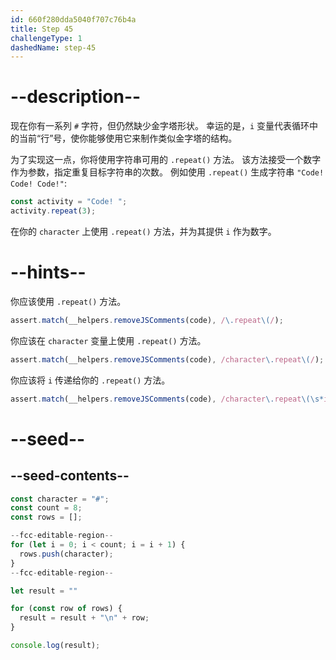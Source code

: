 ```yaml
---
id: 660f280dda5040f707c76b4a
title: Step 45
challengeType: 1
dashedName: step-45
---
```


# --description--

现在你有一系列 `#` 字符，但仍然缺少金字塔形状。 幸运的是，`i` 变量代表循环中的当前“行”号，使你能够使用它来制作类似金字塔的结构。

为了实现这一点，你将使用字符串可用的 `.repeat()` 方法。 该方法接受一个数字作为参数，指定重复目标字符串的次数。 例如使用 `.repeat()` 生成字符串 `"Code! Code! Code!"`:

```js
const activity = "Code! ";
activity.repeat(3);
```

在你的 `character` 上使用 `.repeat()` 方法，并为其提供 `i` 作为数字。

# --hints--

你应该使用 `.repeat()` 方法。

```js
assert.match(__helpers.removeJSComments(code), /\.repeat\(/);
```

你应该在 `character` 变量上使用 `.repeat()` 方法。

```js
assert.match(__helpers.removeJSComments(code), /character\.repeat\(/);
```

你应该将 `i` 传递给你的 `.repeat()` 方法。

```js
assert.match(__helpers.removeJSComments(code), /character\.repeat\(\s*i\s*\)/)
```

# --seed--

## --seed-contents--

```js
const character = "#";
const count = 8;
const rows = [];

--fcc-editable-region--
for (let i = 0; i < count; i = i + 1) {
  rows.push(character);
}
--fcc-editable-region--

let result = ""

for (const row of rows) {
  result = result + "\n" + row;
}

console.log(result);
```
